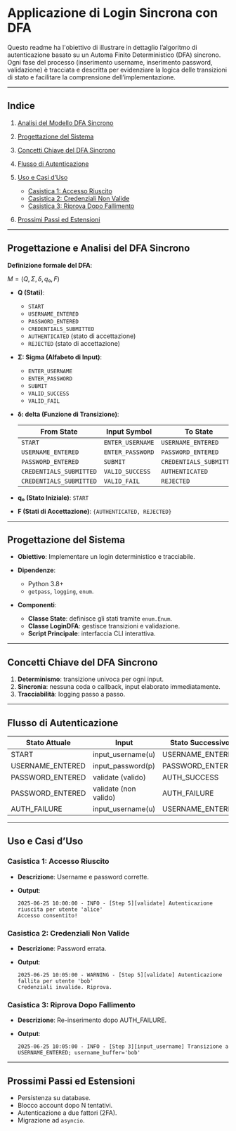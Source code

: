 # Applicazione di Login Sincrona con DFA

Questo readme ha l'obiettivo di illustrare in dettaglio l’algoritmo di autenticazione basato su un Automa Finito Deterministico (DFA) sincrono. Ogni fase del processo (inserimento username, inserimento password, validazione) è tracciata e descritta per evidenziare la logica delle transizioni di stato e facilitare la comprensione dell’implementazione.

---

## Indice

1. [Analisi del Modello DFA Sincrono](#analisi-del-modello-dfa-sincrono)
2. [Progettazione del Sistema](#progettazione-del-sistema)
3. [Concetti Chiave del DFA Sincrono](#concetti-chiave-del-dfa-sincrono)
4. [Flusso di Autenticazione](#flusso-di-autenticazione)
5. [Uso e Casi d’Uso](#uso-e-casi-duso)

    * [Casistica 1: Accesso Riuscito](#casistica-1-accesso-riuscito)
    * [Casistica 2: Credenziali Non Valide](#casistica-2-credenziali-non-valide)
    * [Casistica 3: Riprova Dopo Fallimento](#casistica-3-riprova-dopo-fallimento)
6. [Prossimi Passi ed Estensioni](#prossimi-passi-ed-estensioni)

---

## Progettazione e Analisi del DFA Sincrono

**Definizione formale del DFA**:

$M = (Q, Σ, δ, q₀, F)$

* **Q (Stati)**:

    * `START`
    * `USERNAME_ENTERED`
    * `PASSWORD_ENTERED`
    * `CREDENTIALS_SUBMITTED`
    * `AUTHENTICATED` (stato di accettazione)
    * `REJECTED` (stato di accettazione)

* **Σ: Sigma (Alfabeto di Input)**:

    * `ENTER_USERNAME`
    * `ENTER_PASSWORD`
    * `SUBMIT`
    * `VALID_SUCCESS`
    * `VALID_FAIL`

* **δ: delta (Funzione di Transizione)**:

  | From State              | Input Symbol     | To State                |
    | ----------------------- | ---------------- | ----------------------- |
  | `START`                 | `ENTER_USERNAME` | `USERNAME_ENTERED`      |
  | `USERNAME_ENTERED`      | `ENTER_PASSWORD` | `PASSWORD_ENTERED`      |
  | `PASSWORD_ENTERED`      | `SUBMIT`         | `CREDENTIALS_SUBMITTED` |
  | `CREDENTIALS_SUBMITTED` | `VALID_SUCCESS`  | `AUTHENTICATED`         |
  | `CREDENTIALS_SUBMITTED` | `VALID_FAIL`     | `REJECTED`              |

* **q₀ (Stato Iniziale)**: `START`

* **F (Stati di Accettazione)**: `{AUTHENTICATED, REJECTED}`

---

## Progettazione del Sistema

* **Obiettivo**: Implementare un login deterministico e tracciabile.
* **Dipendenze**:

    * Python 3.8+
    * `getpass`, `logging`, `enum`.
* **Componenti**:

    * **Classe State**: definisce gli stati tramite `enum.Enum`.
    * **Classe LoginDFA**: gestisce transizioni e validazione.
    * **Script Principale**: interfaccia CLI interattiva.

---

## Concetti Chiave del DFA Sincrono

1. **Determinismo**: transizione univoca per ogni input.
2. **Sincronia**: nessuna coda o callback, input elaborato immediatamente.
3. **Tracciabilità**: logging passo a passo.

---

## Flusso di Autenticazione

| Stato Attuale     | Input                 | Stato Successivo  |
| ----------------- | --------------------- | ----------------- |
| START             | input\_username(u)    | USERNAME\_ENTERED |
| USERNAME\_ENTERED | input\_password(p)    | PASSWORD\_ENTERED |
| PASSWORD\_ENTERED | validate (valido)     | AUTH\_SUCCESS     |
| PASSWORD\_ENTERED | validate (non valido) | AUTH\_FAILURE     |
| AUTH\_FAILURE     | input\_username(u)    | USERNAME\_ENTERED |

---

## Uso e Casi d’Uso

### Casistica 1: Accesso Riuscito

* **Descrizione**: Username e password corrette.
* **Output**:

  ```
  2025-06-25 10:00:00 - INFO - [Step 5][validate] Autenticazione riuscita per utente 'alice'
  Accesso consentito!
  ```

### Casistica 2: Credenziali Non Valide

* **Descrizione**: Password errata.
* **Output**:

  ```
  2025-06-25 10:05:00 - WARNING - [Step 5][validate] Autenticazione fallita per utente 'bob'
  Credenziali invalide. Riprova.
  ```

### Casistica 3: Riprova Dopo Fallimento

* **Descrizione**: Re-inserimento dopo AUTH\_FAILURE.
* **Output**:

  ```
  2025-06-25 10:05:00 - INFO - [Step 3][input_username] Transizione a USERNAME_ENTERED; username_buffer='bob'
  ```

---

## Prossimi Passi ed Estensioni

* Persistenza su database.
* Blocco account dopo N tentativi.
* Autenticazione a due fattori (2FA).
* Migrazione ad `asyncio`.
